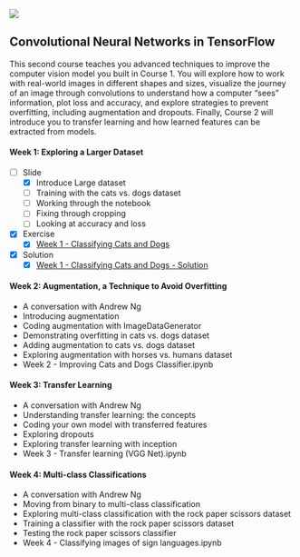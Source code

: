 ![](https://d2wvfoqc9gyqzf.cloudfront.net/content/uploads/2019/06/Website-TFSDesktopBanner.png)

## Convolutional Neural Networks in TensorFlow

This second course teaches you advanced techniques to improve the computer vision model you built in Course 1. You will explore how to work with real-world images in different shapes and sizes, visualize the journey of an image through convolutions to understand how a computer “sees” information, plot loss and accuracy, and explore strategies to prevent overfitting, including augmentation and dropouts. Finally, Course 2 will introduce you to transfer learning and how learned features can be extracted from models.

#### Week 1: Exploring a Larger Dataset
* [ ] Slide
  * [x] Introduce Large dataset
  * [ ] Training with the cats vs. dogs dataset
  * [ ] Working through the notebook
  * [ ] Fixing through cropping
  * [ ] Looking at accuracy and loss
* [x] Exercise
  * [x] [Week 1 - Classifying Cats and Dogs](./Week_1/Exercise_5_Question.ipynb)
* [x] Solution
  * [x] [Week 1 - Classifying Cats and Dogs - Solution](./Week_1/Exercise_5_Question.ipynb)

#### Week 2: Augmentation, a Technique to Avoid Overfitting

- A conversation with Andrew Ng
- Introducing augmentation
- Coding augmentation with ImageDataGenerator
- Demonstrating overfitting in cats vs. dogs dataset
- Adding augmentation to cats vs. dogs dataset
- Exploring augmentation with horses vs. humans dataset
- Week 2 - Improving Cats and Dogs Classifier.ipynb

#### Week 3: Transfer Learning

- A conversation with Andrew Ng
- Understanding transfer learning: the concepts
- Coding your own model with transferred features
- Exploring dropouts
- Exploring transfer learning with inception
- Week 3 - Transfer learning (VGG Net).ipynb

#### Week 4: Multi-class Classifications

- A conversation with Andrew Ng
- Moving from binary to multi-class classification
- Exploring multi-class classification with the rock paper scissors dataset
- Training a classifier with the rock paper scissors dataset
- Testing the rock paper scissors classifier
- Week 4 - Classifying images of sign languages.ipynb

